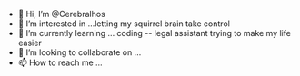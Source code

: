 - 👋 Hi, I’m @Cerebralhos
- 👀 I’m interested in ...letting my squirrel brain take control
- 🌱 I’m currently learning ... coding -- legal assistant trying to make my life easier
- 💞️ I’m looking to collaborate on ...
- 📫 How to reach me ...

<!---
Cerebralhos/Cerebralhos is a ✨ special ✨ repository because its `README.md` (this file) appears on your GitHub profile.
You can click the Preview link to take a look at your changes.
--->
